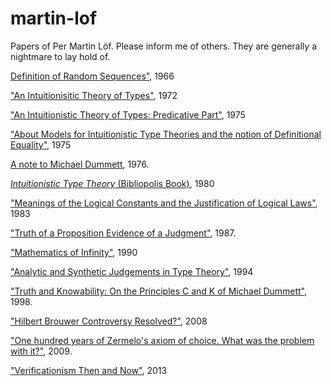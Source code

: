 martin-lof
==========

Papers of Per Martin Löf. Please inform me of others. They are generally a nightmare to lay hold of.



[Definition of Random Sequences"](Definition-of-Random-Sequences-1966.pdf), 1966 

["An Intuitionisitic Theory of Types"](An-Intuitionisitic-Theory-of-Types-1972.pdf), 1972 

["An Intuitionistic Theory of Types: Predicative Part"](An-Intuitionisitic-Theory-of-Types:-Predicative-Part.pdf), 1975

["About Models for Intuitionistic Type Theories and the notion of Definitional Equality"](About-Models-for-Intuitionistic-Type-Theories-and-the-notion-of-Definitional-Equality-1975.pdf), 1975

[A note to Michael Dummett](Note-to-Michael-Dummett-1976.pdf), 1976. 

[*Intuitionistic Type Theory* (Bibliopolis Book)](Bibliopolis-Book-1980.pdf), 1980 

["Meanings of the Logical Constants and the Justification of Logical Laws"](Meanings-of-the-Logical-Constants-1983.pdf), 1983 

["Truth of a Proposition Evidence of a Judgment"](Truth-of-a-Proposition-Evidence-of-a-Judgment-1987.pdf), 1987.

["Mathematics of Infinity"](Mathematics-of-Infinity.pdf), 1990 

["Analytic and Synthetic Judgements in Type Theory"](Martin-Lof-Analytic-and-Synthetic-Judgements-in-Type-Theory.pdf), 1994 

["Truth and Knowability: On the Principles C and K of Michael Dummett"](Truth-and-Knowability-On-the-Principles-C-and-K-of-Michael-Dummett-1998.pdf), 1998. 

["Hilbert Brouwer Controversy Resolved?"](Hilbert-Brouwer-Controversy-Resolved-2008.pdf), 2008 

["One hundred years of Zermelo's axiom of choice. What was the problem with it?"](One-hundred-years-of-Zermelo-s-axiom-of-choice-what-was-the-problem-with-it-2009.pdf), 2009.

["Verificationism Then and Now"](Martin-Lof-Verificationism-Then-and-Now-2013.pdf), 2013 




